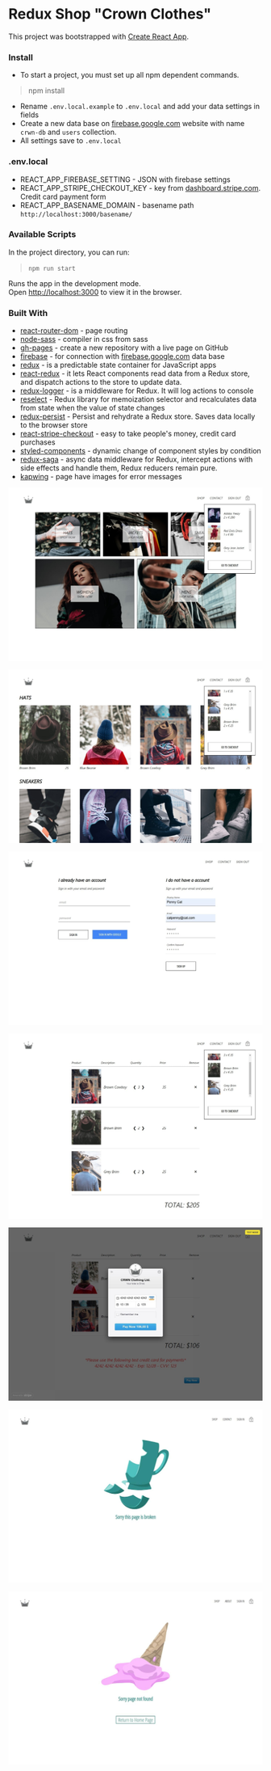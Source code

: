 # Redux Shop "Crown Clothes"

This project was bootstrapped with [Create React App](https://github.com/facebook/create-react-app).


### Install

* To start a project, you must set up all npm dependent commands.
> npm install


* Rename `.env.local.example` to `.env.local` and add your data settings in fields
* Create a new data base on [firebase.google.com](https://firebase.google.com/) website with name `crwn-db` and `users` collection. 
* All settings save to `.env.local`


### .env.local

* REACT_APP_FIREBASE_SETTING - JSON with firebase settings
* REACT_APP_STRIPE_CHECKOUT_KEY - key from [dashboard.stripe.com](https://dashboard.stripe.com/). Credit card payment form
* REACT_APP_BASENAME_DOMAIN - basename path `http://localhost:3000/basename/` 
 

### Available Scripts

In the project directory, you can run:
> `npm run start`

Runs the app in the development mode.<br />
Open [http://localhost:3000](http://localhost:3000) to view it in the browser.


### Built With

* [react-router-dom](https://github.com/ReactTraining/react-router/tree/master/packages/react-router-dom) - page routing
* [node-sass](https://github.com/sass/node-sass) - compiler in css from sass
* [gh-pages](https://pages.github.com/) - create a new repository with a live page on GitHub
* [firebase](https://github.com/firebase/firebase-js-sdk) - for connection with [firebase.google.com](https://firebase.google.com/) data base
* [redux](https://github.com/reduxjs/redux) - is a predictable state container for JavaScript apps
* [react-redux](https://github.com/reduxjs/react-redux) - it lets React components read data from a Redux store, and dispatch actions to the store to update data.
* [redux-logger](https://github.com/LogRocket/redux-logger) - is a middleware for Redux. It will log actions to console
* [reselect](https://github.com/reduxjs/reselect) - Redux library for memoization selector and recalculates data from state when the value of state changes
* [redux-persist](https://github.com/rt2zz/redux-persist) - Persist and rehydrate a Redux store. Saves data locally to the browser store
* [react-stripe-checkout](https://github.com/azmenak/react-stripe-checkout) - easy to take people's money, credit card purchases
* [styled-components](https://styled-components.com/) - dynamic change of component styles by condition
* [redux-saga](https://redux-saga.js.org/) - async data middleware for Redux, intercept actions with side effects and handle them, Redux reducers remain pure.
* [kapwing](https://www.kapwing.com/404-illustrations?ref=producthunt) - page have images for error messages 

![main-page](./screenshots/main-page.jpg)

![shop-page](./screenshots/shop-page.jpg)

![sign-in-page](./screenshots/sign-in-page.jpg)

![cart-page](./screenshots/cart-page.jpg)

![credit-card-form](./screenshots/credit-card-form.jpg)

![error-message](./screenshots/error-message.jpg)

![page-not-found](./screenshots/page-not-found.jpg)


